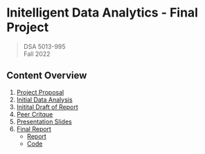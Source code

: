 # Initelligent Data Analytics - Final Project
> DSA 5013-995  
> Fall 2022  

## Content Overview
1. [Project Proposal](1%20-%20Project%20Proposal/)
2. [Initial Data Analysis](2%20-%20Initial%20Data%20Analysis/Initial-Data-Analysis.pdf)
2. [Initital Draft of Report](3%20-%20Initial%20Draft/Carpenter_Knepp_Mohanty_Initial_Draft.pdf)
3. [Peer Critque](4%20-%20Peer%20Critique/)
4. [Presentation Slides](5%20-%20Presentation%20Slides/IDA-Final-Presentation%20-%20Submission.pdf)
5. [Final Report](6%20-%20Final%20Report/)
    - [Report](6%20-%20Final%20Report/Carpenter_Mohanty_Knepp_FinalReport.pdf)
    - [Code](6%20-%20Final%20Report/FinalModel.Rmd)
